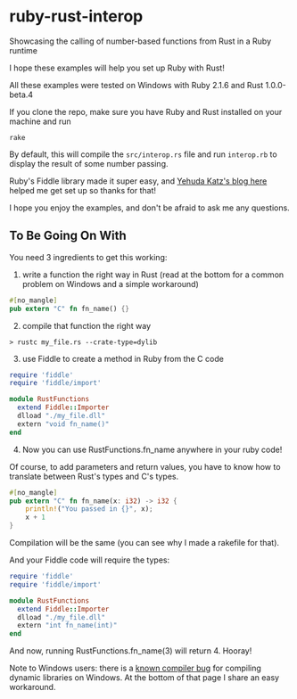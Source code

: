 # ruby-rust-interop
Showcasing the calling of number-based functions from Rust in a Ruby runtime

I hope these examples will help you set up Ruby with Rust!

All these examples were tested on Windows with Ruby 2.1.6 and Rust 1.0.0-beta.4

If you clone the repo, make sure you have Ruby and Rust installed on your machine and run

    rake

By default, this will compile the `src/interop.rs` file and run `interop.rb` to display the result of some number passing.

Ruby's Fiddle library made it super easy, and [Yehuda Katz's blog here](http://blog.skylight.io/bending-the-curve-writing-safe-fast-native-gems-with-rust/) helped me get set up so thanks for that!

I hope you enjoy the examples, and don't be afraid to ask me any questions.

## To Be Going On With

You need 3 ingredients to get this working:

1. write a function the right way in Rust (read at the bottom for a common problem on Windows and a simple workaround)

```rust
#[no_mangle]
pub extern "C" fn fn_name() {}
```

2. compile that function the right way

```
> rustc my_file.rs --crate-type=dylib
```

3. use Fiddle to create a method in Ruby from the C code

```ruby
require 'fiddle'
require 'fiddle/import'

module RustFunctions
  extend Fiddle::Importer
  dlload "./my_file.dll"
  extern "void fn_name()"
end
```
4.  Now you can use RustFunctions.fn_name anywhere in your ruby code!

Of course, to add parameters and return values, you have to know how to translate between Rust's types and C's types.

```rust
#[no_mangle]
pub extern "C" fn fn_name(x: i32) -> i32 {
	println!("You passed in {}", x);
	x + 1
}
```

Compilation will be the same (you can see why I made a rakefile for that).

And your Fiddle code will require the types:

```ruby
require 'fiddle'
require 'fiddle/import'

module RustFunctions
  extend Fiddle::Importer
  dlload "./my_file.dll"
  extern "int fn_name(int)"
end
```

 And now, running RustFunctions.fn_name(3) will return 4.  Hooray!

 Note to Windows users: there is a [known compiler bug](https://github.com/rust-lang/rust/issues/18807#issuecomment-102177511) for compiling dynamic libraries on Windows.  At the bottom of that page I share an easy workaround.
